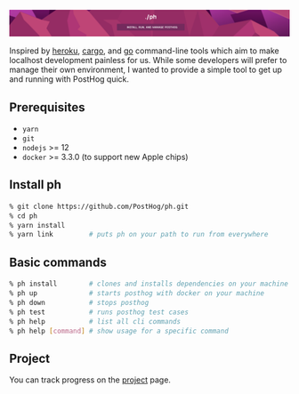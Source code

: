 ![ph](ph.png "ph")

Inspired by [heroku](https://devcenter.heroku.com/articles/heroku-cli), [cargo](https://doc.rust-lang.org/cargo/index.html), and [go](https://golang.org/cmd/go/) command-line tools which aim to make localhost development painless for us. While some developers will prefer to manage their own environment, I wanted to provide a simple tool to get up and running with PostHog quick.

## Prerequisites

- `yarn`
- `git`
- `nodejs` >= 12
- `docker` >= 3.3.0 (to support new Apple chips)

## Install ph

```sh
% git clone https://github.com/PostHog/ph.git
% cd ph
% yarn install
% yarn link         # puts ph on your path to run from everywhere
```

## Basic commands

```sh
% ph install        # clones and installs dependencies on your machine
% ph up             # starts posthog with docker on your machine
% ph down           # stops posthog
% ph test           # runs posthog test cases
% ph help           # list all cli commands
% ph help [command] # show usage for a specific command
```

## Project

You can track progress on the [project](PRROJECT.md) page.